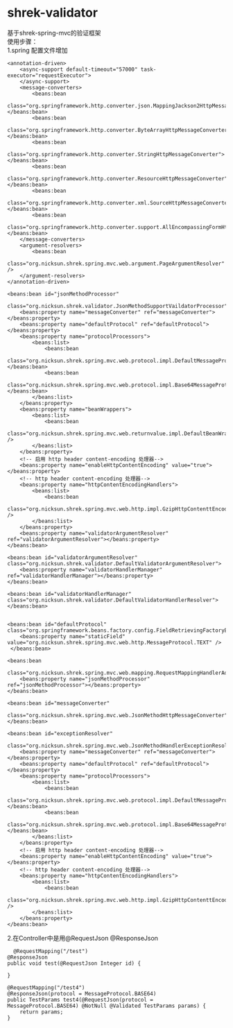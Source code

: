 shrek-validator
===============

基于shrek-spring-mvc的验证框架<br>
使用步骤：<br>
1.spring 配置文件增加<br>

	<annotation-driven>
		<async-support default-timeout="57000" task-executor="requestExecutor">
		</async-support>
		<message-converters>
			<beans:bean
				class="org.springframework.http.converter.json.MappingJackson2HttpMessageConverter"></beans:bean>
			<beans:bean
				class="org.springframework.http.converter.ByteArrayHttpMessageConverter"></beans:bean>
			<beans:bean
				class="org.springframework.http.converter.StringHttpMessageConverter"></beans:bean>
			<beans:bean
				class="org.springframework.http.converter.ResourceHttpMessageConverter"></beans:bean>
			<beans:bean
				class="org.springframework.http.converter.xml.SourceHttpMessageConverter"></beans:bean>
			<beans:bean
				class="org.springframework.http.converter.support.AllEncompassingFormHttpMessageConverter"></beans:bean>
		</message-converters>
		<argument-resolvers>
			<beans:bean
				class="org.nicksun.shrek.spring.mvc.web.argument.PageArgumentResolver" />
		</argument-resolvers>
	</annotation-driven>
	
	<beans:bean id="jsonMethodProcessor"
		class="org.nicksun.shrek.validator.JsonMethodSupportVaildatorProcessor">
		<beans:property name="messageConverter" ref="messageConverter"></beans:property>
		<beans:property name="defaultProtocol" ref="defaultProtocol"></beans:property>
		<beans:property name="protocolProcessors">
			<beans:list>
				<beans:bean
					class="org.nicksun.shrek.spring.mvc.web.protocol.impl.DefaultMessageProtocolProcessor"></beans:bean>
				<beans:bean
					class="org.nicksun.shrek.spring.mvc.web.protocol.impl.Base64MessageProtocolProcessor"></beans:bean>
			</beans:list>
		</beans:property>
		<beans:property name="beanWrappers">
			<beans:list>
				<beans:bean
					class="org.nicksun.shrek.spring.mvc.web.returnvalue.impl.DefaultBeanWrapper" />
			</beans:list>
		</beans:property>
		<!-- 启用 http header content-encoding 处理器-->
		<beans:property name="enableHttpContentEncoding" value="true"></beans:property>
		<!-- http header content-encoding 处理器-->
		<beans:property name="httpContentEncodingHandlers">
			<beans:list>
				<beans:bean
					class="org.nicksun.shrek.spring.mvc.web.http.impl.GzipHttpContenttEncodingHandler" />
			</beans:list>
		</beans:property>
		<beans:property name="validatorArgumentResolver" ref="validatorArgumentResolver"></beans:property>
	</beans:bean>
	
	<beans:bean id="validatorArgumentResolver" class="org.nicksun.shrek.validator.DefaultValidatorArgumentResolver">
		<beans:property name="validatorHandlerManager" ref="validatorHandlerManager"></beans:property>
	</beans:bean>
	
	<beans:bean id="validatorHandlerManager" class="org.nicksun.shrek.validator.DefaultValidatorHandlerResolver"></beans:bean>
	
	
	<beans:bean id="defaultProtocol" class="org.springframework.beans.factory.config.FieldRetrievingFactoryBean">
        <beans:property name="staticField" value="org.nicksun.shrek.spring.mvc.web.http.MessageProtocol.TEXT" />
     </beans:bean>
    
	<beans:bean
		class="org.nicksun.shrek.spring.mvc.web.mapping.RequestMappingHandlerAdapterPostProcessor">
		<beans:property name="jsonMethodProcessor" ref="jsonMethodProcessor"></beans:property>
	</beans:bean>

	<beans:bean id="messageConverter"
		class="org.nicksun.shrek.spring.mvc.web.JsonMethodHttpMessageConverter">
	</beans:bean>

	<beans:bean id="exceptionResolver"
		class="org.nicksun.shrek.spring.mvc.web.JsonMethodHandlerExceptionResolver">
		<beans:property name="messageConverter" ref="messageConverter"></beans:property>
		<beans:property name="defaultProtocol" ref="defaultProtocol"></beans:property>
		<beans:property name="protocolProcessors">
			<beans:list>
				<beans:bean
					class="org.nicksun.shrek.spring.mvc.web.protocol.impl.DefaultMessageProtocolProcessor"></beans:bean>
				<beans:bean
					class="org.nicksun.shrek.spring.mvc.web.protocol.impl.Base64MessageProtocolProcessor"></beans:bean>
			</beans:list>
		</beans:property>
		<!-- 启用 http header content-encoding 处理器-->
		<beans:property name="enableHttpContentEncoding" value="true"></beans:property>
		<!-- http header content-encoding 处理器-->
		<beans:property name="httpContentEncodingHandlers">
			<beans:list>
				<beans:bean
					class="org.nicksun.shrek.spring.mvc.web.http.impl.GzipHttpContenttEncodingHandler" />
			</beans:list>
		</beans:property>
	</beans:bean>

2.在Controller中是用@RequestJson @ResponseJson<br>

      @RequestMapping("/test")
	@ResponseJson
	public void test(@RequestJson Integer id) {
		
	}
	
	@RequestMapping("/test4")
	@ResponseJson(protocol = MessageProtocol.BASE64)
	public TestParams test4(@RequestJson(protocol = MessageProtocol.BASE64) @NotNull @Validated TestParams params) {
		return params;
	}
